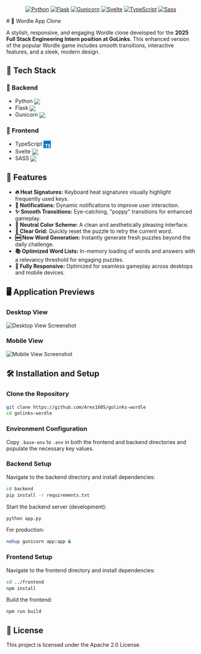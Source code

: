 <div align="center">

[![Python](https://img.shields.io/badge/Python-3776AB?style=for-the-badge&logo=python&logoColor=white)](https://www.python.org/)
[![Flask](https://img.shields.io/badge/Flask-000000?style=for-the-badge&logo=flask&logoColor=white)](https://flask.palletsprojects.com/)
[![Gunicorn](https://img.shields.io/badge/Gunicorn-499848?style=for-the-badge&logo=gunicorn&logoColor=white)](https://gunicorn.org/)
[![Svelte](https://img.shields.io/badge/Svelte-%23f1413d.svg?logo=svelte&logoColor=white&style=for-the-badge)](https://svelte.dev/)
[![TypeScript](https://img.shields.io/badge/TypeScript-3178C6?logo=typescript&logoColor=fff&style=for-the-badge)](https://www.typescriptlang.org/)
[![Sass](https://img.shields.io/badge/Sass-C69?logo=sass&logoColor=fff&style=for-the-badge)](https://sass-lang.com/)

</div>
# 🎯 Wordle App Clone

A stylish, responsive, and engaging Wordle clone developed for the **2025 Full Stack Engineering Intern position at GoLinks**. This enhanced version of the popular Wordle game includes smooth transitions, interactive features, and a sleek, modern design.

## 🚀 Tech Stack

### 🔧 Backend
- Python <img align="center" height="20" src="https://raw.githubusercontent.com/gilbarbara/logos/master/logos/python.svg">
- Flask <img align="center" src="https://raw.githubusercontent.com/gilbarbara/logos/master/logos/flask.svg" width="20">
- Gunicorn <img align="center" src="https://raw.githubusercontent.com/gilbarbara/logos/master/logos/gunicorn.svg" width="20">

### 🎨 Frontend
- TypeScript <img align="center" height="20" src="https://raw.githubusercontent.com/gilbarbara/logos/master/logos/typescript.svg">
- Svelte <img align="center" height="20" src="https://raw.githubusercontent.com/gilbarbara/logos/master/logos/svelte.svg">
- SASS <img align="center" height="20" src="https://raw.githubusercontent.com/gilbarbara/logos/master/logos/sass.svg">

## 🌟 Features

- **🔥 Heat Signatures:** Keyboard heat signatures visually highlight frequently used keys.
- **🔔 Notifications:** Dynamic notifications to improve user interaction.
- **✨ Smooth Transitions:** Eye-catching, "poppy" transitions for enhanced gameplay.
- **🎨 Neutral Color Scheme:** A clean and aesthetically pleasing interface.
- **🔄 Clear Grid:** Quickly reset the puzzle to retry the current word.
- **🆕 New Word Generation:** Instantly generate fresh puzzles beyond the daily challenge.
- **📚 Optimized Word Lists:** In-memory loading of words and answers with a relevancy threshold for engaging puzzles.
- **📱 Fully Responsive:** Optimized for seamless gameplay across desktops and mobile devices.

## 🖥️ Application Previews

### Desktop View

<img src="https://github.com/user-attachments/assets/3d22b12c-a51a-4a97-a502-107402d66417" alt="Desktop View Screenshot" width="600"/>

### Mobile View

<img src="https://github.com/user-attachments/assets/1d19f785-8895-4be6-a383-38640f6aa5ea" alt="Mobile View Screenshot" width="300"/>

## 🛠️ Installation and Setup

### Clone the Repository
```bash
git clone https://github.com/Ares1605/golinks-wordle
cd golinks-wordle
```

### Environment Configuration

Copy `.base-env` to `.env` in both the frontend and backend directories and populate the necessary key values.

### Backend Setup

Navigate to the backend directory and install dependencies:
```bash
cd backend
pip install -r requirements.txt
```

Start the backend server (development):
```bash
python app.py
```

For production:
```bash
nohup gunicorn app:app &
```

### Frontend Setup

Navigate to the frontend directory and install dependencies:
```bash
cd ../frontend
npm install
```

Build the frontend:
```bash
npm run build
```

## 📄 License

This project is licensed under the Apache 2.0 License.
